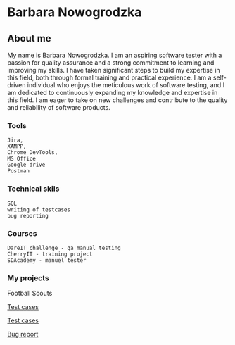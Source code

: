 # **Barbara Nowogrodzka**
## **About me**

My name is Barbara Nowogrodzka. I am an aspiring software tester with a passion for quality assurance and a strong commitment to learning and improving my skills. I have taken significant steps to build my expertise in this field, both through formal training and practical experience. 
I am a self-driven individual who enjoys the meticulous work of software testing, and I am dedicated to continuously expanding my knowledge and expertise in this field. I am eager to take on new challenges and contribute to the quality and reliability of software products.

### **Tools**

    Jira,
    XAMPP,
    Chrome DevTools,
    MS Office
    Google drive
    Postman

### **Technical skils**
    SQL
    writing of testcases
    bug reporting
    

### **Courses**

    DareIT challenge - qa manual testing
    CherryIT - training project
    SDAcademy - manuel tester

### **My projects**

Football Scouts

[Test cases](https://docs.google.com/spreadsheets/d/1cJdgKOohFKX-LAvIPEd7_Vse6Cfx7HyT/edit#gid=541246506)
    
    
[Test cases](https://docs.google.com/spreadsheets/d/1-a9cfQO4mb6n4rqtnMebCNdCA5_44QsHkxkJyuEzlGY/edit#gid=0)
    
    
[Bug report](https://docs.google.com/spreadsheets/d/1htyuzVqItWh8yE92ktEhn92GnH8HS9ysbGRo0EyD-o0/edit?usp=sharing)
    
    
    

